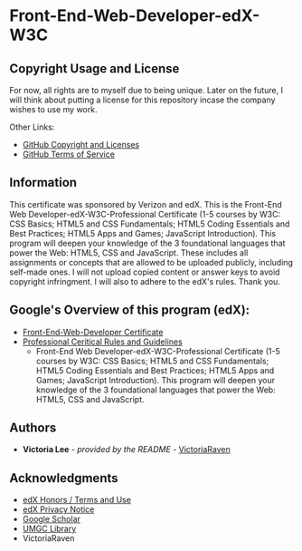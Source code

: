 # Front-End-Web-Developer-edX-W3C
## Copyright Usage and License

For now, all rights are to myself due to being unique. Later on the future, I will think about putting a license for this repository incase the company wishes to use my work.

Other Links:  
- [GitHub Copyright and Licenses](https://docs.github.com/en/repositories/managing-your-repositorys-settings-and-features/customizing-your-repository/licensing-a-repository)
- [GitHub Terms of Service](https://docs.github.com/en/site-policy/github-terms/github-terms-of-service)

## Information

This certificate was sponsored by Verizon and edX. This is the Front-End Web Developer-edX-W3C-Professional Certificate (1-5 courses by W3C: CSS Basics; HTML5 and CSS Fundamentals; HTML5 Coding Essentials and Best Practices; HTML5 Apps and Games; JavaScript Introduction). This program will deepen your knowledge of the 3 foundational languages that power the Web: HTML5, CSS and JavaScript. These includes all assignments or concepts that are allowed to be uploaded publicly, including self-made ones. I will not upload copied content or answer keys to avoid copyright infringment. I will also to adhere to the edX's rules. Thank you. 

## Google's Overview of this program (edX):
- [Front-End-Web-Developer Certificate](https://www.edx.org/certificates/professional-certificate/w3cx-front-end-web-developer)
- [Professional Ceritical Rules and Guidelines](https://courses.edx.org/asset-v1:W3Cx+CSS.0x+2T2025+type@asset+block@CSSBasics-grading-policy.pdf)
     - Front-End Web Developer-edX-W3C-Professional Certificate (1-5 courses by W3C: CSS Basics; HTML5 and CSS Fundamentals; HTML5 Coding Essentials and Best Practices; HTML5 Apps and Games; JavaScript Introduction). This program will deepen your knowledge of the 3 foundational languages that power the Web: HTML5, CSS and JavaScript.

## Authors

  - **Victoria Lee** - *provided by the README* -
    [VictoriaRaven](https://github.com/VictoriaRaven)

## Acknowledgments

- [edX Honors / Terms and Use](https://www.edx.org/edx-terms-service#honor-code)
- [edX Privacy Notice](https://www.edx.org/edx-privacy-policy)
- [Google Scholar](https://scholar.google.com/)
- [UMGC Library](https://libguides.umgc.edu/home)
 - VictoriaRaven

